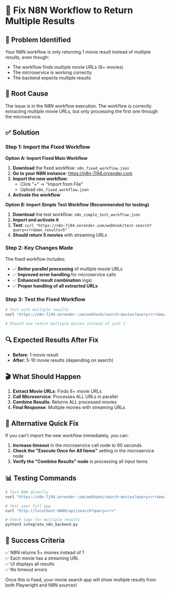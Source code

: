 # 🔧 Fix N8N Workflow to Return Multiple Results

## 🚨 **Problem Identified**
Your N8N workflow is only returning 1 movie result instead of multiple results, even though:
- The workflow finds multiple movie URLs (6+ movies)
- The microservice is working correctly
- The backend expects multiple results

## 🎯 **Root Cause**
The issue is in the N8N workflow execution. The workflow is correctly extracting multiple movie URLs, but only processing the first one through the microservice.

## ✅ **Solution**

### **Step 1: Import the Fixed Workflow**

**Option A: Import Fixed Main Workflow**
1. **Download** the fixed workflow: `n8n_fixed_workflow.json`
2. **Go to your N8N instance**: https://n8n-7j94.onrender.com
3. **Import the new workflow**:
   - Click "+" → "Import from File"
   - Upload `n8n_fixed_workflow.json`
4. **Activate the workflow**

**Option B: Import Simple Test Workflow (Recommended for testing)**
1. **Download** the test workflow: `n8n_simple_test_workflow.json`
2. **Import and activate it**
3. **Test**: `curl "https://n8n-7j94.onrender.com/webhook/test-search?query=rrr&max_results=5"`
4. **Should return 5 movies** with streaming URLs

### **Step 2: Key Changes Made**
The fixed workflow includes:
- ✅ **Better parallel processing** of multiple movie URLs
- ✅ **Improved error handling** for microservice calls
- ✅ **Enhanced result combination** logic
- ✅ **Proper handling of all extracted URLs**

### **Step 3: Test the Fixed Workflow**
```bash
# Test with multiple results
curl "https://n8n-7j94.onrender.com/webhook/search-movies?query=rrr&max_results=10"

# Should now return multiple movies instead of just 1
```

## 🔍 **Expected Results After Fix**
- **Before**: 1 movie result
- **After**: 5-10 movie results (depending on search)

## 🎬 **What Should Happen**
1. **Extract Movie URLs**: Finds 6+ movie URLs
2. **Call Microservice**: Processes ALL URLs in parallel
3. **Combine Results**: Returns ALL processed movies
4. **Final Response**: Multiple movies with streaming URLs

## 🚀 **Alternative Quick Fix**
If you can't import the new workflow immediately, you can:

1. **Increase timeout** in the microservice call node to 60 seconds
2. **Check the "Execute Once for All Items"** setting in the microservice node
3. **Verify the "Combine Results" node** is processing all input items

## 📊 **Testing Commands**
```bash
# Test N8N directly
curl "https://n8n-7j94.onrender.com/webhook/search-movies?query=rrr&max_results=15"

# Test your full app
curl "http://localhost:8000/api/search?query=rrr"

# Check logs for multiple results
python3 integrate_n8n_backend.py
```

## 🎯 **Success Criteria**
✅ N8N returns 5+ movies instead of 1  
✅ Each movie has a streaming URL  
✅ UI displays all results  
✅ No timeout errors  

Once this is fixed, your movie search app will show multiple results from both Playwright and N8N sources!